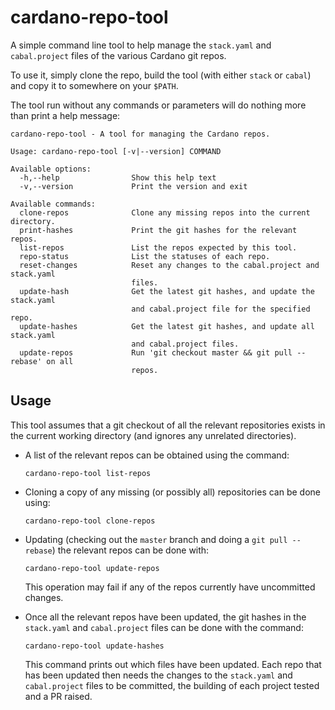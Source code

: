 # cardano-repo-tool

A simple command line tool to help manage the `stack.yaml` and `cabal.project` files of
the various Cardano git repos.

To use it, simply clone the repo, build the tool (with either `stack` or `cabal`) and copy
it to somewhere on your `$PATH`.

The tool run without any commands or parameters will do nothing more than print a help
message:
```
cardano-repo-tool - A tool for managing the Cardano repos.

Usage: cardano-repo-tool [-v|--version] COMMAND

Available options:
  -h,--help                Show this help text
  -v,--version             Print the version and exit

Available commands:
  clone-repos              Clone any missing repos into the current directory.
  print-hashes             Print the git hashes for the relevant repos.
  list-repos               List the repos expected by this tool.
  repo-status              List the statuses of each repo.
  reset-changes            Reset any changes to the cabal.project and stack.yaml
                           files.
  update-hash              Get the latest git hashes, and update the stack.yaml
                           and cabal.project file for the specified repo.
  update-hashes            Get the latest git hashes, and update all stack.yaml
                           and cabal.project files.
  update-repos             Run 'git checkout master && git pull --rebase' on all
                           repos.
```

## Usage

This tool assumes that a git checkout of all the relevant repositories exists in the current
working directory (and ignores any unrelated directories).

* A list of the relevant repos can be obtained using the command:
  ```
  cardano-repo-tool list-repos
  ```

* Cloning a copy of any missing (or possibly all) repositories can be done using:
  ```
  cardano-repo-tool clone-repos
  ```

* Updating (checking out the `master` branch and doing a `git pull --rebase`) the relevant repos
  can be done with:
  ```
  cardano-repo-tool update-repos
  ```
  This operation may fail if any of the repos currently have uncommitted changes.

* Once all the relevant repos have been updated, the git hashes in the `stack.yaml` and
  `cabal.project` files can be done with the command:
  ```
  cardano-repo-tool update-hashes
  ```
  This command prints out which files have been updated. Each repo that has been updated then
  needs the changes to the `stack.yaml` and `cabal.project` files to be committed, the building
  of each project tested and a PR raised.
